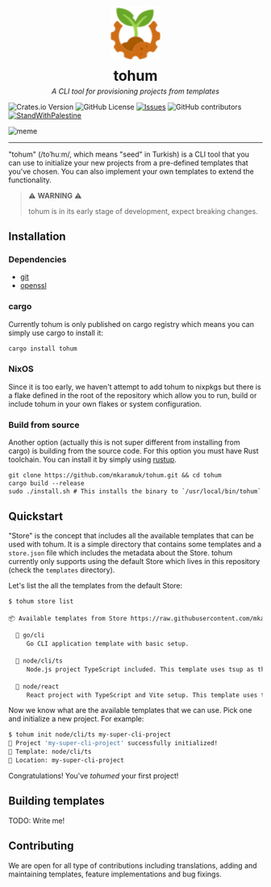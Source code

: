 <div align="center">
  <img src="./assets/logo_32_x_32.svg" alt="tohum logo" title="You should finish the projects that you have started" width=100/><br>
  <h1 style="margin-top: 10px; margin-bottom: 5px;">tohum</h1>
  <p style="margin-top: 0;"><em>A CLI tool for provisioning projects from templates</em></p>
</div>

![Crates.io Version](https://img.shields.io/crates/v/tohum)
![GitHub License](https://img.shields.io/github/license/mkaramuk/tohum)
[![Issues](https://img.shields.io/github/issues/mkaramuk/tohum)](https://github.com/mkaramuk/tohum/issues)
![GitHub contributors](https://img.shields.io/github/contributors/mkaramuk/tohum)
[![StandWithPalestine](https://raw.githubusercontent.com/TheBSD/StandWithPalestine/main/badges/StandWithPalestine.svg)](https://github.com/TheBSD/StandWithPalestine/blob/main/docs/README.md)

<img src="./assets/meme.jpg" alt="meme" title="You should finish the projects that you have started" width=200/>
<hr />

"tohum" (/toˈhuːm/, which means "seed" in Turkish) is a CLI tool that you can use to initialize your new projects from a pre-defined templates that you've chosen. You can also implement your own templates to extend the functionality.

> ⚠️ **WARNING** ⚠️
>
> tohum is in its early stage of development, expect breaking changes.

## Installation

### Dependencies

- [git](https://git-scm.com/)
- [openssl](https://github.com/openssl/openssl)

### cargo

Currently tohum is only published on cargo registry which means you can simply use cargo to install it:

```sh
cargo install tohum
```

### NixOS

Since it is too early, we haven't attempt to add tohum to nixpkgs but there is a flake defined in the root of the repository which allow you to run, build or include tohum in your own flakes or system configuration.

### Build from source

Another option (actually this is not super different from installing from cargo) is building from the source code. For this option you must have Rust toolchain. You can install it by simply using [rustup](https://rustup.rs/).

```shell
git clone https://github.com/mkaramuk/tohum.git && cd tohum
cargo build --release
sudo ./install.sh # This installs the binary to `/usr/local/bin/tohum`
```

## Quickstart

"Store" is the concept that includes all the available templates that can be used with tohum. It is a simple directory that contains some templates and a `store.json` file which includes the metadata about the Store. tohum currently only supports using the default Store which lives in this repository (check the `templates` directory).

Let's list the all the templates from the default Store:

```sh
$ tohum store list

📦 Available templates from Store https://raw.githubusercontent.com/mkaramuk/tohum/main/templates/store.json:

  📝 go/cli
     Go CLI application template with basic setup.

  📝 node/cli/ts
     Node.js project TypeScript included. This template uses tsup as the bundler.

  📝 node/react
     React project with TypeScript and Vite setup. This template uses tsup as the bundler.
```

Now we know what are the available templates that we can use. Pick one and initialize a new project. For example:

```sh
$ tohum init node/cli/ts my-super-cli-project
🎉 Project 'my-super-cli-project' successfully initialized!
📝 Template: node/cli/ts
📁 Location: my-super-cli-project
```

Congratulations! You've *tohumed* your first project!

## Building templates

TODO: Write me!

## Contributing

We are open for all type of contributions including translations, adding and maintaining templates, feature implementations and bug fixings.

